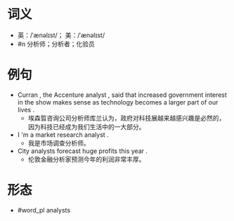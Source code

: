 # 词义
- 英：/ˈænəlɪst/； 美：/ˈænəlɪst/
- #n 分析师；分析者；化验员
# 例句
- Curran , the Accenture analyst , said that increased government interest in the show makes sense as technology becomes a larger part of our lives .
	- 埃森晢咨询公司分析师库兰认为，政府对科技展越来越感兴趣是必然的，因为科技已经成为我们生活中的一大部分。
- I 'm a market research analyst .
	- 我是市场调查分析师。
- City analysts forecast huge profits this year .
	- 伦敦金融分析家预测今年的利润非常丰厚。
# 形态
- #word_pl analysts
